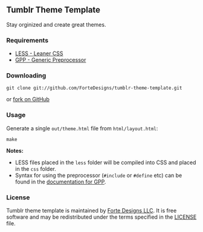 ## Tumblr Theme Template

Stay orginized and create great themes.

### Requirements

* [LESS - Leaner CSS](https://npmjs.org/package/less)
* [GPP - Generic Preprocessor ](http://en.nothingisreal.com/wiki/GPP)

### Downloading

`git clone git://github.com/ForteDesigns/tumblr-theme-template.git`

or [fork on GitHub](https://github.com/ForteDesigns/tumblr-theme-template)

### Usage

Generate a single `out/theme.html` file from `html/layout.html`:
```
make
```

**Notes:**

* LESS files placed in the `less` folder will be compiled into CSS and placed in the `css` folder.
* Syntax for using the preprocessor (`#include` or `#define` etc) can be found in the [documentation for GPP](http://files.nothingisreal.com/software/gpp/gpp.html).

### License

Tumblr theme template is maintained by [Forte Designs LLC](http://fortedesignsllc.com). It is free software and may be redistributed under the terms specified in the [LICENSE](LICENSE) file.
